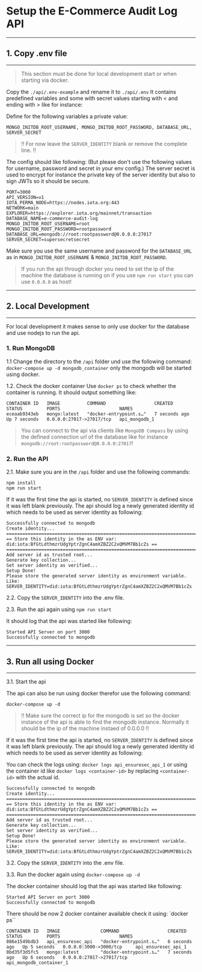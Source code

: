 # Setup the E-Commerce Audit Log API
---
## 1. Copy .env file
---
> This section must be done for local development start or when starting via docker.

Copy the `./api/.env-example` and rename it to `./api/.env`
It contains predefined variables and some with secret values starting with < and ending with > like for instance: <db-user>

Define for the following variables a private value:
````
MONGO_INITDB_ROOT_USERNAME, MONGO_INITDB_ROOT_PASSWORD, DATABASE_URL, SERVER_SECRET
````

> !! For now leave the `SERVER_IDENTITY` blank or remove the complete line. !!

The config should like following: (But please don't use the following values for username, password and secret in your env config.) The server secret is used to encrypt for instance the private key of the server identity but also to sign JWTs so it should be secure.

````
PORT=3000
API_VERSION=v1
IOTA_PERMA_NODE=https://nodes.iota.org:443
NETWORK=main
EXPLORER=https://explorer.iota.org/mainnet/transaction
DATABASE_NAME=e-commerce-audit-log
MONGO_INITDB_ROOT_USERNAME=root
MONGO_INITDB_ROOT_PASSWORD=rootpassword
DATABASE_URL=mongodb://root:rootpassword@0.0.0.0:27017
SERVER_SECRET=supersecretsecret
````

Make sure you use the same username and password for the `DATABASE_URL` as in `MONGO_INITDB_ROOT_USERNAME` & `MONGO_INITDB_ROOT_PASSWORD`.

> If you run the api through docker you need to set the ip of the machine the database is running on if you use `npm run start` you can use `0.0.0.0` as host!

---
## 2. Local Development
---

For local development it makes sense to only use docker for the database and use nodejs to run the api.

### 1. Run MongoDB

1.1  Change the directory to the `/api` folder und use the following command: `docker-compose up -d mongodb_container` only the mongodb will be started using docker.

1.2. Check the docker container
Use `docker ps` to check whether the container is running. It should output something like:
```
CONTAINER ID   IMAGE          COMMAND                  CREATED         STATUS         PORTS                      NAMES
eceaab9343eb   mongo:latest   "docker-entrypoint.s…"   7 seconds ago   Up 7 seconds   0.0.0.0:27017->27017/tcp   api_mongodb_1
```

> You can connect to the api via clients like `MongoDB Compass` by using the defined connection url of the database like for instance `mongodb://root:rootpassword@0.0.0.0:27017`!

### 2. Run the API

2.1. Make sure you are in the `/api` folder and use the following commands:
```
npm install
npm run start
```

If it was the first time the api is started, no `SERVER_IDENTITY` is defined since it was left blank previously. The api should log a newly generated identity id which needs to be used as server identity as following:

```
Successfully connected to mongodb
Create identity...
==================================================================================================
== Store this identity in the as ENV var: did:iota:BfGtLdthmzrUdgYptrZgnC4amXZBZ2C2xQMVM7Bb1cZs ==
==================================================================================================
Add server id as trusted root...
Generate key collection...
Set server identity as verified...
Setup Done!
Please store the generated server identity as environment variable.
Like: SERVER_IDENTITY=did:iota:BfGtLdthmzrUdgYptrZgnC4amXZBZ2C2xQMVM7Bb1cZs
```

2.2. Copy the `SERVER_IDENTITY` into the .env file.

2.3. Run the api again using `npm run start`

It should log that the api was started like following:
```
Started API Server on port 3000
Successfully connected to mongodb
```

---
## 3. Run all using Docker
---

3.1. Start the api

The api can also be run using docker therefor use the following command:

`docker-compose up -d`

> !! Make sure the correct ip for the mongodb is set so the docker instance of the api is able to find the mongodb instance. Normally it should be the ip of the machine instaed of 0.0.0.0 !!

If it was the first time the api is started, no `SERVER_IDENTITY` is defined since it was left blank previously. The api should log a newly generated identity id which needs to be used as server identity as following:

You can check the logs using: `docker logs api_ensuresec_api_1` or using the container id like `docker logs <container-id>` by replacing `<container-id>` with the actual id.

```
Successfully connected to mongodb
Create identity...
==================================================================================================
== Store this identity in the as ENV var: did:iota:BfGtLdthmzrUdgYptrZgnC4amXZBZ2C2xQMVM7Bb1cZs ==
==================================================================================================
Add server id as trusted root...
Generate key collection...
Set server identity as verified...
Setup Done!
Please store the generated server identity as environment variable.
Like: SERVER_IDENTITY=did:iota:BfGtLdthmzrUdgYptrZgnC4amXZBZ2C2xQMVM7Bb1cZs
```

3.2. Copy the `SERVER_IDENTITY` into the .env file.

3.3. Run the docker again using `docker-compose up -d`

The docker container should log that the api was started like following:
```
Started API Server on port 3000
Successfully connected to mongodb
```

There should be now 2 docker container available check it using: `docker ps``
```
CONTAINER ID   IMAGE               COMMAND                  CREATED         STATUS         PORTS                      NAMES
086e1549bdb3   api_ensuresec_api   "docker-entrypoint.s…"   6 seconds ago   Up 5 seconds   0.0.0.0:3000->3000/tcp     api_ensuresec_api_1
0bd35f3d5fc5   mongo:latest        "docker-entrypoint.s…"   7 seconds ago   Up 6 seconds   0.0.0.0:27017->27017/tcp   api_mongodb_container_1
```